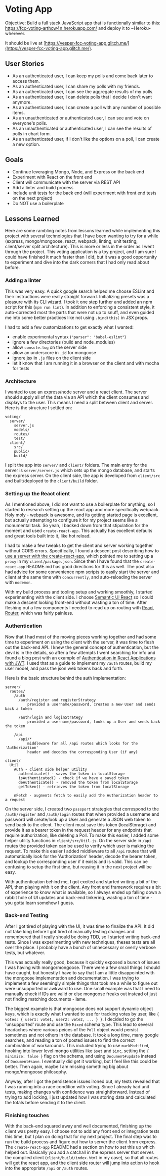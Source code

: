 Voting App
==========

Objective: Build a full stack JavaScript app that is functionally similar to this: https://fcc-voting-arthow4n.herokuapp.com/ and deploy it to ~Heroku~ wherever.

It should be live at [https://vesper-fcc-voting-app.glitch.me/](https://vesper-fcc-voting-app.glitch.me/).

## User Stories

- As an authenticated user, I can keep my polls and come back later to access them.
- As an authenticated user, I can share my polls with my friends.
- As an authenticated user, I can see the aggregate results of my polls.
- As an authenticated user, I can delete polls that I decide I don't want anymore.
- As an authenticated user, I can create a poll with any number of possible items.
- As an unauthenticated or authenticated user, I can see and vote on everyone's polls.
- As an unauthenticated or authenticated user, I can see the results of polls in chart form.
- As an authenticated user, if I don't like the options on a poll, I can create a new option.

## Goals

- Continue leveraging Mongo, Node, and Express on the back end
- Experiment with React on the front end
- Client will communicate with the server via REST API
- Add a linter and build process
- Include unit tests for the back end (will experiment with front end tests on the next project)
- Do NOT use a boilerplate

## Lessons Learned

Here are some rambling notes from lessons learned while implementing this project with several technologies that I have been wanting to try for a while (express, mongo/mongoose, react, webpack, linting, unit testing, client/server split architecture). This is more or less in the order as I went through the project. This voting application is a toy project, and I am sure I could have finished it much faster than I did, but it was a good opportunity to experiment and dive into the dark corners that I had only read about before.

### Adding a linter

This was very easy. A quick google search helped me choose ESLint and their instructions were really straight forward. Initializing presets was a pleasure with its CLI wizard. I took it one step further and added an npm script for this (`npm run lint`). In addition to enforcing a consistent style, it auto-corrected most the parts that were not up to snuff, and even guided me into some better practices like not using `.bind(this)` in JSX props.

I had to add a few customizations to get exactly what I wanted:
- enable experimental syntax (`"parser": "babel-eslint"`)
- ignore a few directories (build and node_modules)
- allow `console.log` on the server side
- allow an underscore in `_id` for mongoose
- ignore jsx in `.js` files on the client side
- let it know that I am running it in a browser on the client and with mocha for tests


### Architecture

I wanted to use an express/node server and a react client. The server should supply all of the data via an API which the client consumes and displays to the user. This means I need a split between client and server. Here is the structure I settled on:

```
voting/
  server/
    server.js
    models/
    routes/
    test/
  client/
    src/
    public/
    build/
```

I split the app into `server/` and `client/` folders. The main entry for the server is `server/server.js` which sets up the mongo database, and starts the express server. On the client side, the app is developed from `client/src` and built/deployed to the `client/build` folder.

### Setting up the React client

As I mentioned above, I did not want to use a boilerplate for anything, so I started to research setting up the react app and more specifically webpack. Holy moly - webpack is awesome, and its getting started page is excellent, but actually attempting to configure it for my project seems like a monumental task. So yeah, I backed down from that stipulation for the moment and used `create-react-app`. This actually has excellent defaults and great tools built into it, like hot reload.

I had to make a few tweaks to get the client and server working together without CORS errors. Specifically, I found a descent post describing how to [use a server with the create-react-app](https://www.fullstackreact.com/articles/using-create-react-app-with-a-server/), which pointed me to setting up a `proxy` in my `client/package.json`. Since then I have found that the `create-react-app` README.md has good directions for this as well. The post also had advice for some convenience npm scripts to easily start the server and client at the same time with `concurrently`, and auto-reloading the server with `nodemon`.

With my build process and tooling setup and working smoothly, I started experimenting with the client side. I choose [Semantic UI React](https://react.semantic-ui.com) so I could make a descent looking front-end without wasting a ton of time. After fleshing out a few components I needed to read up on routing with [React Router](https://reacttraining.com/react-router/), which was fairly painless.

### Authentication

Now that I had most of the moving pieces working together and had some time to experiment on using the client with the server, it was time to flesh out the back-end API. I knew the general concept of authentication, but the devil is in the details, so after a few attempts I went searching for info and found a blog post with an example of [Authentication in React Applications with JWT](https://vladimirponomarev.com/blog/authentication-in-react-apps-jwt). I used that as a guide to implement my `/auth` routes, build my user model, and pass the json web tokens back and forth.

Here is the basic structure behind the auth implementation:

```
server/
  routes/
    /auth
      /auth/register and registerStrategy
          provided a username/password, creates a new User and sends back a token

      /auth/login and loginStrategy
          provided a username/password, looks up a User and sends back the token

    /api
      /api/*
          middleware for all /api routes which looks for the 'Authorization'
          header and decodes the corresponding User (if any)

client/
  Util
    Auth - client side helper utility
      authenticate() - saves the token in localStorage
      isAuthenticated() - check if we have a saved token
      deAuthenticate() - removed the token from localStorage
      getToken() - retrieves the token from localStorage

    nFetch - augments fetch to easily add the Authorization header to a request
```

On the server side, I created two `passport` strategies that correspond to the `/auth/register` and `/auth/login` routes that when provided a username and password will create/look up a User and generate a JSON web token to send back to the client. The client must save this token (localStorage) and provide it as a bearer token in the request header for any endpoints that require authorization, like deleting a Poll. To make this easier, I added some helper utility functions in `client/src/Util.js`.
On the server side in `/api` routes the provided token can be used to verify which user is making the request. To make this easier I added middleware to all `/api` routes that will automatically look for the 'Authorization' header, decode the bearer token, and lookup the corresponding user if it exists and is valid. This can be confusing to setup the first time, but reusing it in the next project will be easy.

With authentication behind me, I got excited and started writing a bit of the API, then playing with it on the client. Any front end framework requires a bit of experience to know what is available, so I always ended up falling down a rabbit hole of UI updates and back-end tinkering, wasting a ton of time - you gotta learn somehow I guess.

### Back-end Testing

After I got tired of playing with the UI, it was time to finalize the API. It did not take long before I got tired of manually testing changes and remembered that I really should be doing TDD, so I started writing back-end tests. Since I was experimenting with new techniques, theses tests are all over the place. I probably have a bunch of unnecessary or overly verbose tests, but whatever.

This was actually really good, because it quickly exposed a bunch of issues I was having with mongo/mongoose. There were a few small things I should have caught, but honestly I have to say that I am a little disappointed with the mongoose implementation and documentation. I was trying to implement a few seemingly simple things that took me a while to figure out were unsupported or awkward to use. One small example was that I need to manually check if IDs are valid or else mongoose freaks out instead of just not finding matching documents - lame.

The biggest example is that mongoose does not support dynamic object keys, which is exactly what I wanted to use for tracking votes by user, like `{ votes: { user1: vote1, user2: vote2, ... } }`. I decided to go the 'unsupported' route and use the `Mixed` schema type. This lead to several headaches where various peices of the `Poll` object would persist sometimes and not others in the database. It took a long time, many google searches, and reading a ton of posted issues to find the correct combination of workarounds. This included trying to use `markModified`, hooking into lower level mongo utilities like `$set` and `$inc`, setting the `{ minimize: false }` flag on the schema, and using `Document#update` instead of `Document#save`. I eventually did get it working, but I feel like this could be better. Then again, maybe I am missing something big about mongo/mongoose philosophy.

Anyway, after I got the persistence issues ironed out, my tests revealed that I was running into a race condition with voting. Since I already had unit tests, making changes with confidence was straightforward. Instead of trying to add locking, I just updated how I was storing data and calculated the totals before sending it to the client.

### Finishing touches

With the back-end squared away and well documented, finishing up the client was pretty easy. I choose not to add any front end or integration tests this time, but I plan on doing that for my next project. The final step was to run the build process and figure out how to server the client from express. The `create-react-app` README had a section on how to set this up which helped out. Basically you add a catchall in the express server that serves the compiled client (`client/build/index.html` in my case), so that all routes will get the react app, and the client side router will jump into action to hook into the appropriate `/api` or `/auth` routes.
